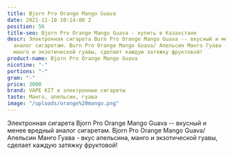 ```yaml
---
title: Bjorn Pro Orange Mango Guava
date: 2021-11-10 10:14:00 Z
position: 56
title-seo: Bjorn Pro Orange Mango Guava - купить в Казахстане
descr: Электронная сигарета Burn Pro Orange Mango Guava -- вкусный и менее вредный
  аналог сигаретам. Burn Pro Orange Mango Guava/ Апельсин Манго Гуава - вкус апельсина,
  манго и экзотической гуавы, сделает каждую затяжку фруктовой!
product-name: Bjorn Pro Orange Mango Guava
nicotine: "-"
portions: "-"
gram: "-"
price: 3000
brand: VAPE KIT и электронные сигареты
taste: Манго, апельсин, гуава
image: "/uploads/orange%20mango.png"
---
```


Электронная сигарета Bjorn Pro Orange Mango Guava -- вкусный и менее вредный аналог сигаретам. Bjorn Pro Orange Mango Guava/ Апельсин Манго Гуава - вкус апельсина, манго и экзотической гуавы, сделает каждую затяжку фруктовой!